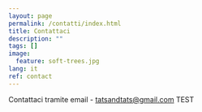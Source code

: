 ```yaml
---
layout: page
permalink: /contatti/index.html
title: Contattaci
description: ""
tags: []
image:
  feature: soft-trees.jpg
lang: it
ref: contact
---
```


Contattaci tramite email - tatsandtats@gmail.com  TEST
